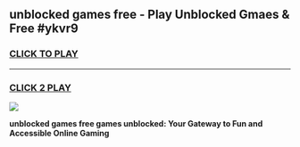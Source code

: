 
## unblocked games free - Play Unblocked Gmaes & Free #ykvr9
<h3>
<a href="https://premium.freeplayer.one?title=unblocked_games_free&ref=03M">CLICK TO PLAY</a></h3>
<hr>

<h3>
<a href="https://premium.freeplayer.one?title=unblocked_games_free&ref=03M">CLICK 2 PLAY</a>
  
</h3>

<a href="https://premium.freeplayer.one?title=unblocked_games_free&ref=03M"><img src="https://clearcache.store/games.png"></a>


**unblocked games free games unblocked: Your Gateway to Fun and Accessible Online Gaming**
